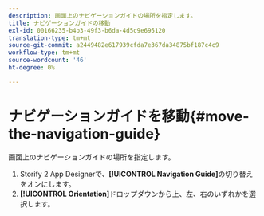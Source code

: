 ```yaml
---
description: 画面上のナビゲーションガイドの場所を指定します。
title: ナビゲーションガイドの移動
exl-id: 00166235-b4b3-49f3-b6da-4d5c9e695120
translation-type: tm+mt
source-git-commit: a2449482e617939cfda7e367da34875bf187c4c9
workflow-type: tm+mt
source-wordcount: '46'
ht-degree: 0%

---
```


# ナビゲーションガイドを移動{#move-the-navigation-guide}

画面上のナビゲーションガイドの場所を指定します。

1. Storify 2 App Designerで、**[!UICONTROL Navigation Guide]**&#x200B;の切り替えをオンにします。
1. **[!UICONTROL Orientation]**&#x200B;ドロップダウンから上、左、右のいずれかを選択します。
